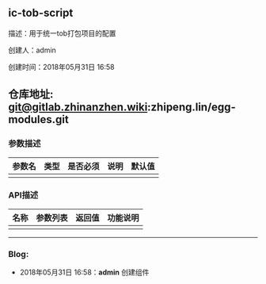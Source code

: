 ## ic-tob-script

描述：用于统一tob打包项目的配置

创建人：admin

创建时间：2018年05月31日 16:58

仓库地址: git@gitlab.zhinanzhen.wiki:zhipeng.lin/egg-modules.git
-----------

### 参数描述

| 参数名 | 类型 | 是否必须 | 说明 | 默认值 |
| --- | --- | ---- | --- | --- |
|     |     |      |     |     |

### API描述

| 名称  | 参数列表 | 返回值 | 功能说明 |
| --- | ---- | --- | ---- |
|     |      |     |      |

-----

### Blog:

- 2018年05月31日 16:58：**admin** 创建组件
